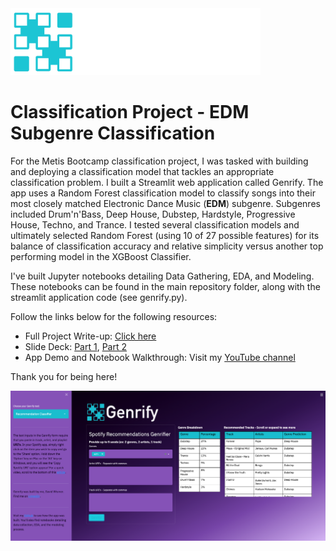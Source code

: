 <img src='notebook_images/genrify.png' width=400>

# Classification Project - EDM Subgenre Classification

For the Metis Bootcamp classification project, I was tasked with building and deploying a classification model that tackles an appropriate classification problem. I built a Streamlit web application called Genrify. The app uses a Random Forest classification model to classify songs into their most closely matched Electronic Dance Music (**EDM**) subgenre. Subgenres included Drum'n'Bass, Deep House, Dubstep, Hardstyle, Progressive House, Techno, and Trance. I tested several classification models and ultimately selected Random Forest (using 10 of 27 possible features) for its balance of classification accuracy and relative simplicity versus another top performing model in the XGBoost Classifier.

I've built Jupyter notebooks detailing Data Gathering, EDA, and Modeling. These notebooks can be found in the main repository folder, along with the streamlit application code (see genrify.py).

Follow the links below for the following resources:
- Full Project Write-up:  [Click here](https://github.com/drwismer/metis_classification_module/blob/main/writeups/project_writeup_genrify.md)
- Slide Deck:  [Part 1](https://github.com/drwismer/metis_classification_module/blob/main/writeups/genrify_slides_static_part_1.pdf),  [Part 2](https://github.com/drwismer/metis_classification_module/blob/main/writeups/genrify_slides_static_part_2.pdf)
- App Demo and Notebook Walkthrough:  Visit my [YouTube channel](https://www.youtube.com/watch?v=FcUZ94uZUzM&ab_channel=DavidWismer)

Thank you for being here!

<img src='notebook_images/web_app.png'>
